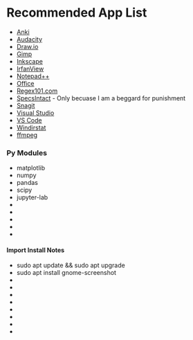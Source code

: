 # Recommended App List

<ul>
  <li><a href="https://apps.ankiweb.net/index.html" target="_blank">Anki</a></li>
  <li><a href="https://www.audacityteam.org/" target="_blank">Audacity</a></li>
  <li><a href="https://www.drawio.com/" target="_blank">Draw.io</a></li>
  <li><a href="https://www.gimp.org/" target="_blank">Gimp</a></li>
  <li><a href=https://inkscape.org/"" target="_blank">Inkscape</a></li> 
  <li><a href="https://www.irfanview.com/" target="_blank">IrfanView</a></li>
  <li><a href="https://notepad-plus-plus.org/" target="_blank">Notepad++</a></li>
  <li><a href="https://www.office.com/" target="_blank">Office</a></li>
  <li><a href="https://regex101.com/" target="_blank">Regex101.com</a></li>
   <li><a href="https://www.wbdg.org/dod/specsintact/software/download" target="_blank">SpecsIntact</a> - Only becuase I am a beggard for punishment</li> 
  <li><a href="https://www.techsmith.com/screen-capture.html" target="_blank">Snagit</a></li>
  <li><a href="https://visualstudio.microsoft.com/" target="_blank">Visual Studio</a></li>
  <li><a href="https://code.visualstudio.com/" target="_blank">VS Code</a></li>
  <li><a href="https://windirstat.net/" target="_blank">Windirstat</a></li>
  <li><a href="https://ffmpeg.org/" target="_blank">ffmpeg</a></li>
</ul>


### Py Modules

<ul>
  <li>matplotlib</li>
  <li>numpy</li>
  <li>pandas</li>
  <li>scipy</li>
  <li>jupyter-lab</li>
  <li></li>
  <li></li>
  <li></li>
  <li></li>
  <li></li>
</ul>


#### Import Install Notes

<ul>
  <li>sudo apt update && sudo apt upgrade</li>
  <li>sudo apt install gnome-screenshot</li>
  <li></li>
  <li></li>
  <li></li>
  <li></li>
  <li></li>
  <li></li>
  <li></li>
  <li></li>
</ul>
